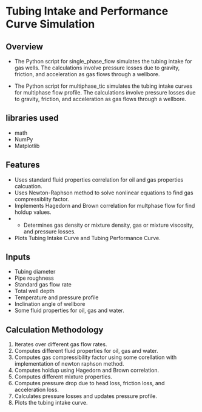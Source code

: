 # Tubing Intake and Performance Curve Simulation

## Overview
- The Python script for single_phase_flow simulates the tubing intake for gas wells. The calculations involve pressure losses due to gravity, friction, and acceleration as gas flows through a wellbore.

- The Python script for multiphase_tic simulates the tubing intake curves for multiphase flow profile. The calculations involve pressure losses due to gravity, friction, and acceleration as gas flows through a wellbore.

## libraries used
- math
- NumPy
- Matplotlib

## Features
- Uses standard fluid properties correlation for oil and gas properties calcuation.
- Uses Newton-Raphson method to solve nonlinear equations to find gas compressiblity factor.
- Implements Hagedorn and Brown correlation for multphase flow for find holdup values.
- - Determines gas density or mixture density, gas or mixture viscosity, and pressure losses.
- Plots Tubing Intake Curve and Tubing Performance Curve.

## Inputs
- Tubing diameter
- Pipe roughness
- Standard gas flow rate
- Total well depth
- Temperature and pressure profile
- Inclination angle of wellbore
- Some fluid properties for oil, gas and water.

## Calculation Methodology
1. Iterates over different gas flow rates.
2. Computes different fluid properties for oil, gas and water.
3. Computes gas compressibility factor using some corellation with implementation of newton raphson method.
4. Computes holdup using Hagedorn and Brown correlation.
5. Computes different mixture properties.
6. Computes pressure drop due to head loss, friction loss, and acceleration loss.
7. Calculates pressure losses and updates pressure profile.
8. Plots the tubing intake curve.
